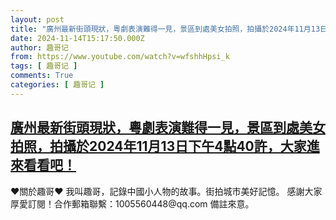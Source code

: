 ```yaml
---
layout: post
title: "廣州最新街頭現狀，粵劇表演難得一見，景區到處美女拍照，拍攝於2024年11月13日下午4點40許，大家進來看看吧！"
date: 2024-11-14T15:17:50.000Z
author: 趣哥记
from: https://www.youtube.com/watch?v=wfshhHpsi_k
tags: [ 趣哥记 ]
comments: True
categories: [ 趣哥记 ]
---
```

<!--1731597470000-->
[廣州最新街頭現狀，粵劇表演難得一見，景區到處美女拍照，拍攝於2024年11月13日下午4點40許，大家進來看看吧！](https://www.youtube.com/watch?v=wfshhHpsi_k)
------

<div>
♥關於趣哥♥  我叫趣哥，記錄中國小人物的故事。街拍城市美好記憶。  感謝大家厚愛訂閱！合作郵箱聯繫：1005560448@qq.com 備註來意。
</div>
